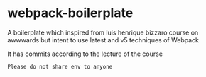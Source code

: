 # webpack-boilerplate
A boilerplate which inspired from luis henrique bizzaro course on awwwards but intent to use latest and v5 techniques of Webpack


It has commits according to the lecture of the course 


```
Please do not share env to anyone 
```
